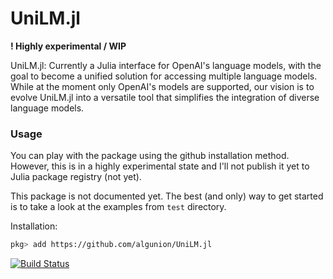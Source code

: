 # UniLM.jl

**! Highly experimental / WIP**

UniLM.jl: Currently a Julia interface for OpenAI's language models, with the goal to become a unified solution for accessing multiple language models. While at the moment only OpenAI's models are supported, our vision is to evolve UniLM.jl into a versatile tool that simplifies the integration of diverse language models.

### Usage

You can play with the package using the github installation method. However, this is in a highly experimental state and I'll not publish it yet to Julia package registry (not yet).

This package is not documented yet. The best (and only) way to get started is to take a look at the examples from `test` directory.

Installation:

```bash
pkg> add https://github.com/algunion/UniLM.jl
```


[![Build Status](https://github.com/algunion/UniLM.jl/actions/workflows/CI.yml/badge.svg?branch=main)](https://github.com/algunion/UniLM.jl/actions/workflows/CI.yml?query=branch%3Amain)
